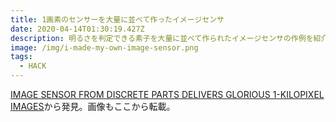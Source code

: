 ```yaml
---
title: 1画素のセンサーを大量に並べて作ったイメージセンサ
date: 2020-04-14T01:30:19.427Z
description: 明るさを判定できる素子を大量に並べて作られたイメージセンサの作例を紹介します
image: /img/i-made-my-own-image-sensor.png
tags:
  - HACK
---
```

[IMAGE SENSOR FROM DISCRETE PARTS DELIVERS GLORIOUS 1-KILOPIXEL IMAGES](https://hackaday.com/2019/12/30/image-sensor-from-discrete-parts-delivers-glorious-1-kilopixel-images/)から発見。画像もここから転載。
